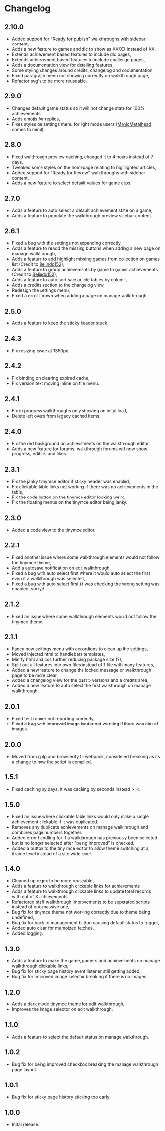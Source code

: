 # Changelog

## 2.10.0
- Added support for "Ready for publish" walkthroughs with sidebar content,
- Adds a new feature to games and dlc to show as XX/XX instead of XX,
- Extends achievement based features to include dlc pages,
- Extends achievement based features to include challenge pages,
- Adds a documentation view for detailing features,
- Some styling changes around credits, changelog and documentation
- Fixed paragraph menu not showing correctly on walkthrough page,
- Refactor svg's to be more reuseable.

## 2.9.0
- Changes default game status so it will not change state for 100% achievements,
- Adds emojis for replies,
- Fixes styles on settings menu for light mode users ([ManicMetalhead](https://www.trueachievements.com/gamer/ManicMetalhead) comes to mind).

## 2.8.0
- Fixed walthrough preview caching, changed it to 4 hours instead of 7 days,
- Tweaked some styles on the homepage relating to highlighted articles,
- Added support for "Ready for Review" walkthroughs with sidebar content,
- Adds a new feature to select default values for game clips.

## 2.7.0
- Adds a feature to auto select a default achievement state on a game,
- Adds a feature to populate the walkthrough preview sidebar content.

## 2.6.1
- Fixed a bug with the settings not expanding correctly,
- Adds a feature to readd the missing buttons when adding a new page on manage walkthrough,
- Adds a feature to add highlight missing games from collection on games list (Credit to [Belindo152](https://www.trueachievements.com/gamer/Belindo152)),
- Adds a feature to group achievements by game to gamer achievements (Credit to [Belindo152](https://www.trueachievements.com/gamer/Belindo152)),
- Adds a feature to auto sort sale article tables by column,
- Adds a credits section to the changelog view,
- Redesign the settings menu,
- Fixed a error thrown when adding a page on manage walkthrough.

## 2.5.0
- Adds a feature to keep the sticky header stuck.

## 2.4.3
- Fix resizing issue at 1350px.

## 2.4.2
- Fix binding on clearing expired cache,
- Fix version text moving inline on the menu.

## 2.4.1
- Fix in progress walkthroughs only showing on inital load,
- Delete left overs from legacy cached items.

## 2.4.0
- Fix the red background on achievements on the walkthrough editor,
- Adds a new feature for forums, walkthrough forums will now show progress, editors and likes.

## 2.3.1
- Fix the janky timymce editor if sticky header was enabled,
- Fix clickable table links not working if there was no achievements in the table,
- Fix the code button on the tinymce editor looking weird,
- Fix the floating menus on the tinymce editor being janky.

## 2.3.0
- Added a code view to the tinymce editor.

## 2.2.1
- Fixed another issue where some walkthrough elements would not follow the tinymce theme,
- Add a autosave notification on edit walkthrough,
- Fixed a bug with auto select first where it would auto select the first even if a walkthrough was selected,
- Fixed a bug with auto select first (it was checking the wrong setting was enabled, sorry)!

## 2.1.2
- Fixed an issue where some walkthrough elements would not follow the tinymce theme. 

## 2.1.1
- Fancy new settings menu with accordions to clean up the settings,
- Moved injected html to handlebars templates,
- Minify html and css further reducing package size (?),
- Split out all features into own files instead of 1 file with many features,
- Added a new feature to change the locked message on walkthrough page to be more clear,
- Added a changelog view for the past 5 versions and a credits area,
- Added a new feature to auto select the first walkthrough on manage walkthrough.

## 2.0.1
- Fixed test runner not reporting correctly,
- Fixed a bug with improved image loader not working if there was alot of images.

## 2.0.0
- Moved from gulp and browserify to webpack, considered breaking as its a change to how the script is compiled.

## 1.5.1
- Fixed caching by days, it was caching by seconds instead >_<.

## 1.5.0
- Fixed an issue where clickable table links would only make a single achievement clickable if it was duplicated.
- Removes any duplicate achievements on manage walkthrough and combines page numbers together.
- Added error handling for if a walkthrough has previously been selected but is no longer selected after "being improved" is checked.
- Added a button to the tiny mce editor to allow theme switching at a iframe level instead of a site wide level.

## 1.4.0
- Cleaned up regex to be more reuseable,
- Adds a feature to walkthrough clickable links for achievements
- Adds a feature to walkthrough clickable links to update total records with out of X achievements
- Refactored staff walkthrough improvements to be seperated scripts instead of one massive one,
- Bug fix for tinymce theme not working correctly due to theme being undefined,
- Bug fix for back to management button causing default status to trigger,
- Added auto clear for memoized fetches,
- Added logging.

## 1.3.0
- Adds a feature to make the game, gamers and achievements on manage walkthrough clickable links,
- Bug fix for sticky page history event listener still getting added,
- Bug fix for improved image selector breaking if there is no images

## 1.2.0
- Adds a dark mode tinymce theme for edit walkthrough,
- Improves the image selector on edit walkthrough.

## 1.1.0
- Adds a feature to select the default status on manage walkthrough.

## 1.0.2
- Bug fix for being improved checkbox breaking the manage walkthrough page layout.

## 1.0.1
- Bug fix for sticky page history sticking too early.

## 1.0.0
- Inital release.